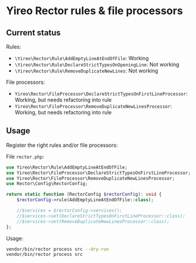 # Yireo Rector rules & file processors

## Current status
Rules:
- `\Yireo\Rector\Rule\AddEmptyLineAtEndOfFile`: Working
- `\Yireo\Rector\Rule\DeclareStrictTypesOnOpeningLine`: Not working
- `\Yireo\Rector\Rule\RemoveDuplicateNewLines`: Not working

File processors:
- `Yireo\Rector\FileProcessor\DeclareStrictTypesOnFirstLineProcessor`: Working, but needs refactoring into rule
- `Yireo\Rector\FileProcessor\RemoveDuplicateNewLinesProcessor`: Working, but needs refactoring into rule

## Usage
Register the right rules and/or file processors:

File `rector.php`:
```php
use Yireo\Rector\Rule\AddEmptyLineAtEndOfFile;
use Yireo\Rector\FileProcessor\DeclareStrictTypesOnFirstLineProcessor;
use Yireo\Rector\FileProcessor\RemoveDuplicateNewLinesProcessor;
use Rector\Config\RectorConfig;

return static function (RectorConfig $rectorConfig): void {    
    $rectorConfig->rule(AddEmptyLineAtEndOfFile::class);

    //$services = $rectorConfig->services();
    //$services->set(DeclareStrictTypesOnFirstLineProcessor::class);
    //$services->set(RemoveDuplicateNewLinesProcessor::class);
};
```

Usage:
```bash
vendor/bin/rector process src --dry-run
vendor/bin/rector process src
```